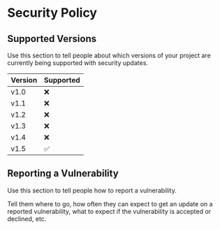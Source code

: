 # Security Policy

## Supported Versions

Use this section to tell people about which versions of your project are
currently being supported with security updates.

| Version | Supported |
| ------- | ----------|
|  v1.0   | ❌        |
|  v1.1   | ❌        |
|  v1.2   | ❌        |
|  v1.3   | ❌        |
|  v1.4   | ❌        |
|  v1.5   | ✅        |

## Reporting a Vulnerability

Use this section to tell people how to report a vulnerability.

Tell them where to go, how often they can expect to get an update on a
reported vulnerability, what to expect if the vulnerability is accepted or
declined, etc.
